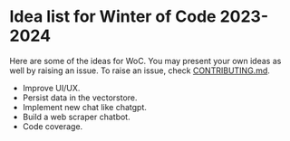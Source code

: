 # Idea list for Winter of Code 2023-2024

Here are some of the ideas for WoC. You may present your own ideas as well by raising an issue. To raise an issue, check [CONTRIBUTING.md](CONTRUBITING.md).

* Improve UI/UX.
* Persist data in the vectorstore.
* Implement new chat like chatgpt.
* Build a web scraper chatbot.
* Code coverage.
